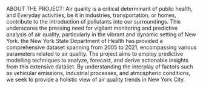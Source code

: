 ABOUT THE PROJECT:
Air quality is a critical determinant of public health, and Everyday activities, be it in industries, transportation, or homes, contribute to the introduction of pollutants into our surroundings. This underscores the pressing need for vigilant monitoring and predictive analysis of air quality, particularly in the vibrant and dynamic setting of New York. 
the New York State Department of Health has provided a comprehensive dataset spanning from 2005 to 2021, encompassing various parameters related to air quality. The project aims to employ predictive modelling techniques to analyze, forecast, and derive actionable insights from this extensive dataset. By understanding the interplay of factors such as vehicular emissions, industrial processes, and atmospheric conditions, we seek to provide a holistic view of air quality trends in New York City.

